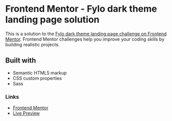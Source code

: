 # Frontend Mentor - Fylo dark theme landing page solution

This is a solution to the [Fylo dark theme landing page challenge on Frontend Mentor](https://www.frontendmentor.io/challenges/fylo-dark-theme-landing-page-5ca5f2d21e82137ec91a50fd). Frontend Mentor challenges help you improve your coding skills by building realistic projects. 

## Built with

- Semantic HTML5 markup
- CSS custom properties
- Sass

### Links

- [Frontend Mentor](https://www.frontendmentor.io/profile/rowanrooster)
- [Live Preview](https://rowanrooster.github.io/loopstudios-landing-page-main/)